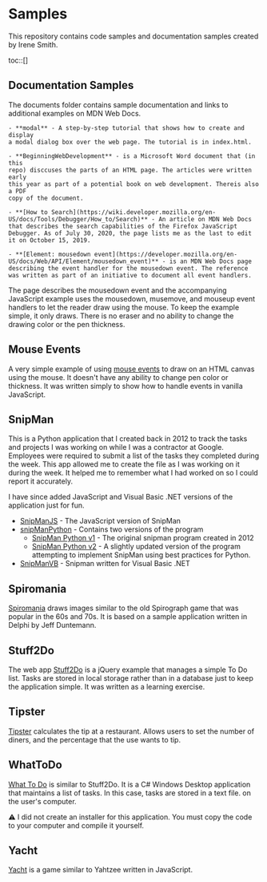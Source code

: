 # Samples

This repository contains code samples and documentation samples
created by Irene Smith.

toc::[]

## Documentation Samples

The documents folder contains sample documentation and links to additional examples
on MDN Web Docs.

    - **modal** - A step-by-step tutorial that shows how to create and display
    a modal dialog box over the web page. The tutorial is in index.html.

    - **BeginningWebDevelopment** - is a Microsoft Word document that (in this
    repo) disccuses the parts of an HTML page. The articles were written early
    this year as part of a potential book on web development. Thereis also a PDF
    copy of the document.

    - **[How to Search](https://wiki.developer.mozilla.org/en-US/docs/Tools/Debugger/How_to/Search)** - An article on MDN Web Docs that describes the search capabilities of the Firefox JavaScript Debugger. As of July 30, 2020, the page lists me as the last to edit it on October 15, 2019.

    - **[Element: mousedown event](https://developer.mozilla.org/en-US/docs/Web/API/Element/mousedown_event)** - is an MDN Web Docs page describing the event handler for the mousedown event. The reference was written as part of an initiative to document all event handlers.

The page describes the mousedown event and the accompanying JavaScript example
uses the mousedown, musemove, and mouseup event handlers to let the reader draw
using the mouse. To keep the example simple, it only draws. There is no eraser
and no ability to change the drawing color or the pen thickness.

## Mouse Events

A very simple example of using [mouse events](mouse_event/) to draw on an HTML
canvas using the mouse. It doesn't have any ability to change pen color or
thickness. It was written simply to show how to handle events in vanilla
JavaScript.

## SnipMan

This is a Python application that I created back in 2012 to track the tasks and
projects I was working on while I was a contractor at Google. Employees were
required to submit a list of the tasks they completed during the week. This app
allowed me to create the file as I was working on it during the week. It helped
me to remember what I had worked on so I could report it accurately.

I have since added JavaScript and Visual Basic .NET versions of the application
just for fun.

- [SnipManJS](snipman/SnipManJS) - The JavaScript version of SnipMan
- [snipManPython](snipman/SnipManPython) - Contains two versions of the program
  - [SnipMan Python v1](snipman/SnipManPython/snipManv1) - The original snipman
    program created in 2012
  - [SnipMan Python v2](snipman/SnipManPython/snipManv2) - A slightly updated
    version of the program attempting
    to implement SnipMan using best practices for Python.
- [SnipManVB](snipman/SnipManVB) - Snipman written for Visual Basic .NET

## Spiromania

[Spiromania](spiromania/) draws images similar to the old Spirograph game that was popular in the 60s and
70s. It is based on a sample application written in Delphi by Jeff Duntemann.

## Stuff2Do

The web app [Stuff2Do](stuff2do/) is a jQuery example that manages a simple To Do list. Tasks
are stored in local storage rather than in a database just to keep the
application simple. It was written as a learning exercise.

## Tipster

[Tipster](tipster/) calculates the tip at a restaurant. Allows users to set the number of diners, and
the percentage that the use wants to tip.

## WhatToDo

[What To Do](WhatToDo/) is similar to Stuff2Do. It is a C# Windows Desktop application that
maintains a list of tasks. In this case, tasks are stored in a text file. on
the user's computer.

⚠️ I did not create an installer for this application. You must copy the code
to your computer and compile it yourself.

## Yacht

[Yacht](yacht/) is a game similar to Yahtzee written in JavaScript.
